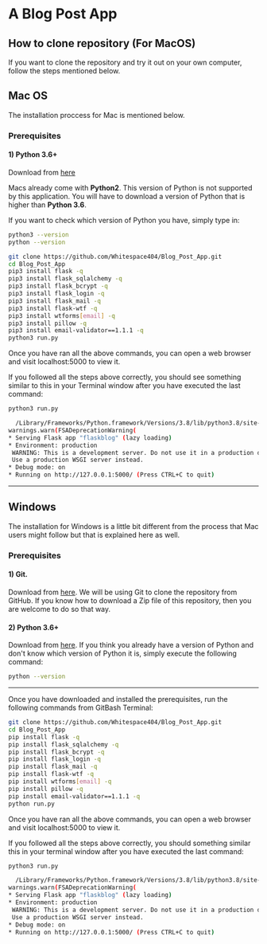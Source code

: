 # A Blog Post App
## How to clone repository (For MacOS)

If you want to clone the repository and try it 
out on your own computer, follow the steps 
mentioned below.

## Mac OS 
The installation proccess for Mac is 
mentioned below.

### Prerequisites

#### 1) Python 3.6+
Download from [here](https://www.python.org/)

Macs already come with **Python2**. This version of Python is not supported by this application.
You will have to download a version of Python that is higher than __Python 3.6__. 

If you want to check which version of Python you have, simply type in:

```bash
python3 --version
python --version
```

```bash
git clone https://github.com/Whitespace404/Blog_Post_App.git
cd Blog_Post_App
pip3 install flask -q
pip3 install flask_sqlalchemy -q
pip3 install flask_bcrypt -q
pip3 install flask_login -q
pip3 install flask_mail -q
pip3 install flask-wtf -q
pip3 install wtforms[email] -q
pip3 install pillow -q
pip3 install email-validator==1.1.1 -q
python3 run.py
```

Once you have ran all the above commands,
 you can open a web browser and visit
  localhost:5000 to view it. 
  
  If you followed all the steps above correctly,
  you should see something similar to this in your Terminal 
  window after you have executed the last command:
  
  ```bash
python3 run.py

    /Library/Frameworks/Python.framework/Versions/3.8/lib/python3.8/site-packages/flask_sqlalchemy/__init__.py:833: FSADeprecationWarning: SQLALCHEMY_TRACK_MODIFICATIONS adds significant overhead and will be disabled by default in the future.  Set it to True or False to suppress this warning.
  warnings.warn(FSADeprecationWarning(
 * Serving Flask app "flaskblog" (lazy loading)
 * Environment: production
   WARNING: This is a development server. Do not use it in a production deployment.
   Use a production WSGI server instead.
 * Debug mode: on
 * Running on http://127.0.0.1:5000/ (Press CTRL+C to quit)  
```


---
## Windows
The installation for Windows is a little
bit different from the process that Mac users might follow
but that is explained here as well.
### Prerequisites

#### 1) Git.
Download from [here](https://git-scm.com/downloads).
We will be using Git to clone the repository 
from GitHub. If you know how to download a Zip file
of this repository, then you are welcome to do so that way.

#### 2) Python 3.6+
Download from [here](https://www.python.org/).
If you think you already have a version of Python and don't know which version of Python it is, simply execute the following command:
```bash
python --version
```

---

Once you have downloaded and installed the prerequisites, run the following commands from GitBash Terminal:

```bash
git clone https://github.com/Whitespace404/Blog_Post_App.git
cd Blog_Post_App
pip install flask -q
pip install flask_sqlalchemy -q
pip install flask_bcrypt -q
pip install flask_login -q
pip install flask_mail -q
pip install flask-wtf -q
pip install wtforms[email] -q
pip install pillow -q
pip install email-validator==1.1.1 -q
python run.py
```

Once you have ran all the above commands,
 you can open a web browser and visit
  localhost:5000 to view it. 
  
  If you followed all the steps above correctly,
  you should something similar this in your terminal 
  window after you have executed the last command:
  
  ```bash
python3 run.py

    /Library/Frameworks/Python.framework/Versions/3.8/lib/python3.8/site-packages/flask_sqlalchemy/__init__.py:833: FSADeprecationWarning: SQLALCHEMY_TRACK_MODIFICATIONS adds significant overhead and will be disabled by default in the future.  Set it to True or False to suppress this warning.
  warnings.warn(FSADeprecationWarning(
 * Serving Flask app "flaskblog" (lazy loading)
 * Environment: production
   WARNING: This is a development server. Do not use it in a production deployment.
   Use a production WSGI server instead.
 * Debug mode: on
 * Running on http://127.0.0.1:5000/ (Press CTRL+C to quit)  
```
